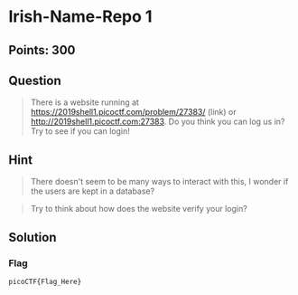 # Irish-Name-Repo 1

## Points: 300

## Question 
  > There is a website running at https://2019shell1.picoctf.com/problem/27383/ (link) or http://2019shell1.picoctf.com:27383. Do you think you can log us in? Try to see if you can login!
## Hint
  > There doesn't seem to be many ways to interact with this, I wonder if the users are kept in a database?
  
  > Try to think about how does the website verify your login?
## Solution
 
### Flag
`picoCTF{Flag_Here}`
